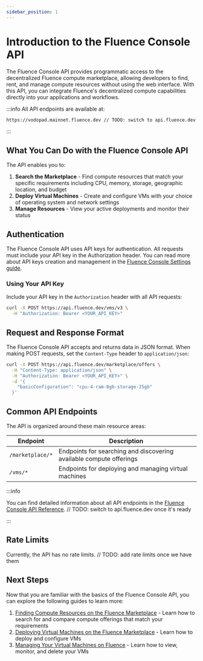 ```yaml
---
sidebar_position: 1
---
```


# Introduction to the Fluence Console API

The Fluence Console API provides programmatic access to the decentralized Fluence compute marketplace, allowing developers to find, rent, and manage compute resources without using the web interface. With this API, you can integrate Fluence's decentralized compute capabilities directly into your applications and workflows.

:::info
All API endpoints are available at:

```bash
https://vodopad.mainnet.fluence.dev // TODO: switch to api.fluence.dev once it's ready
```

:::

## What You Can Do with the Fluence Console API

The API enables you to:

1. **Search the Marketplace** - Find compute resources that match your specific requirements including CPU, memory, storage, geographic location, and budget
2. **Deploy Virtual Machines** - Create and configure VMs with your choice of operating system and network settings
3. **Manage Resources** - View your active deployments and monitor their status

## Authentication

The Fluence Console API uses API keys for authentication. All requests must include your API key in the Authorization header. You can read more about API keys creation and management in the [Fluence Console Settings guide](../settings/settings.md).

### Using Your API Key

Include your API key in the `Authorization` header with all API requests:

```bash
curl -X POST https://api.fluence.dev/vms/v3 \
  -H "Authorization: Bearer <YOUR_API_KEY>"
```

## Request and Response Format

The Fluence Console API accepts and returns data in JSON format. When making POST requests, set the `Content-Type` header to `application/json`:

```bash
curl -X POST https://api.fluence.dev/marketplace/offers \
  -H "Content-Type: application/json" \
  -H "Authorization: Bearer <YOUR_API_KEY>" \
  -d '{
    "basicConfiguration": "cpu-4-ram-8gb-storage-25gb"
  }'
```

## Common API Endpoints

The API is organized around these main resource areas:

| Endpoint         | Description                                                         |
| ---------------- | ------------------------------------------------------------------- |
| `/marketplace/*` | Endpoints for searching and discovering available compute offerings |
| `/vms/*`         | Endpoints for deploying and managing virtual machines               |

:::info

You can find detailed information about all API endpoints in the [Fluence Console API Reference](https://vodopad.mainnet.fluence.dev/docs). // TODO: switch to api.fluence.dev once it's ready

:::

## Rate Limits

Currently, the API has no rate limits. // TODO: add rate limits once we have them

## Next Steps

Now that you are familiar with the basics of the Fluence Console API, you can explore the following guides to learn more:

1. [Finding Compute Resources on the Fluence Marketplace](./get_offerings/get_offerings.md) - Learn how to search for and compare compute offerings that match your requirements
2. [Deploying Virtual Machines on the Fluence Marketplace](./order_vm/order_vm.md) - Learn how to deploy and configure VMs
3. [Managing Your Virtual Machines on Fluence](./manage_vms/manage_vms.md) - Learn how to view, monitor, and delete your VMs
